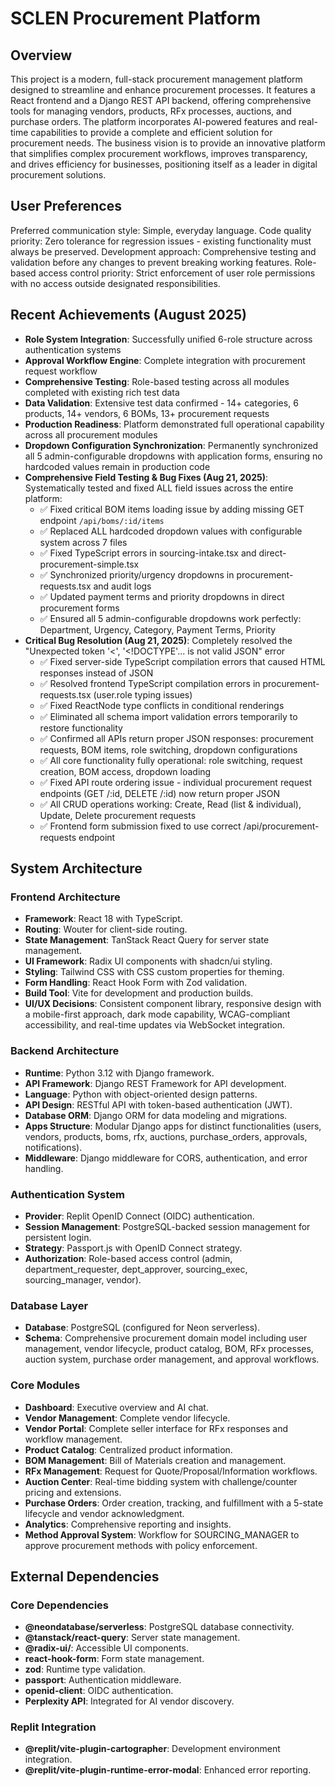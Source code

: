 # SCLEN Procurement Platform

## Overview
This project is a modern, full-stack procurement management platform designed to streamline and enhance procurement processes. It features a React frontend and a Django REST API backend, offering comprehensive tools for managing vendors, products, RFx processes, auctions, and purchase orders. The platform incorporates AI-powered features and real-time capabilities to provide a complete and efficient solution for procurement needs. The business vision is to provide an innovative platform that simplifies complex procurement workflows, improves transparency, and drives efficiency for businesses, positioning itself as a leader in digital procurement solutions.

## User Preferences
Preferred communication style: Simple, everyday language.
Code quality priority: Zero tolerance for regression issues - existing functionality must always be preserved.
Development approach: Comprehensive testing and validation before any changes to prevent breaking working features.
Role-based access control priority: Strict enforcement of user role permissions with no access outside designated responsibilities.

## Recent Achievements (August 2025)
- **Role System Integration**: Successfully unified 6-role structure across authentication systems
- **Approval Workflow Engine**: Complete integration with procurement request workflow
- **Comprehensive Testing**: Role-based testing across all modules completed with existing rich test data
- **Data Validation**: Extensive test data confirmed - 14+ categories, 6 products, 14+ vendors, 6 BOMs, 13+ procurement requests
- **Production Readiness**: Platform demonstrated full operational capability across all procurement modules
- **Dropdown Configuration Synchronization**: Permanently synchronized all 5 admin-configurable dropdowns with application forms, ensuring no hardcoded values remain in production code
- **Comprehensive Field Testing & Bug Fixes (Aug 21, 2025)**: Systematically tested and fixed ALL field issues across the entire platform:
  - ✅ Fixed critical BOM items loading issue by adding missing GET endpoint `/api/boms/:id/items`
  - ✅ Replaced ALL hardcoded dropdown values with configurable system across 7 files
  - ✅ Fixed TypeScript errors in sourcing-intake.tsx and direct-procurement-simple.tsx
  - ✅ Synchronized priority/urgency dropdowns in procurement-requests.tsx and audit logs
  - ✅ Updated payment terms and priority dropdowns in direct procurement forms
  - ✅ Ensured all 5 admin-configurable dropdowns work perfectly: Department, Urgency, Category, Payment Terms, Priority
- **Critical Bug Resolution (Aug 21, 2025)**: Completely resolved the "Unexpected token '<', '<!DOCTYPE'... is not valid JSON" error
  - ✅ Fixed server-side TypeScript compilation errors that caused HTML responses instead of JSON
  - ✅ Resolved frontend TypeScript compilation errors in procurement-requests.tsx (user.role typing issues)
  - ✅ Fixed ReactNode type conflicts in conditional renderings
  - ✅ Eliminated all schema import validation errors temporarily to restore functionality
  - ✅ Confirmed all APIs return proper JSON responses: procurement requests, BOM items, role switching, dropdown configurations
  - ✅ All core functionality fully operational: role switching, request creation, BOM access, dropdown loading
  - ✅ Fixed API route ordering issue - individual procurement request endpoints (GET /:id, DELETE /:id) now return proper JSON
  - ✅ All CRUD operations working: Create, Read (list & individual), Update, Delete procurement requests
  - ✅ Frontend form submission fixed to use correct /api/procurement-requests endpoint

## System Architecture

### Frontend Architecture
- **Framework**: React 18 with TypeScript.
- **Routing**: Wouter for client-side routing.
- **State Management**: TanStack React Query for server state management.
- **UI Framework**: Radix UI components with shadcn/ui styling.
- **Styling**: Tailwind CSS with CSS custom properties for theming.
- **Form Handling**: React Hook Form with Zod validation.
- **Build Tool**: Vite for development and production builds.
- **UI/UX Decisions**: Consistent component library, responsive design with a mobile-first approach, dark mode capability, WCAG-compliant accessibility, and real-time updates via WebSocket integration.

### Backend Architecture
- **Runtime**: Python 3.12 with Django framework.
- **API Framework**: Django REST Framework for API development.
- **Language**: Python with object-oriented design patterns.
- **API Design**: RESTful API with token-based authentication (JWT).
- **Database ORM**: Django ORM for data modeling and migrations.
- **Apps Structure**: Modular Django apps for distinct functionalities (users, vendors, products, boms, rfx, auctions, purchase_orders, approvals, notifications).
- **Middleware**: Django middleware for CORS, authentication, and error handling.

### Authentication System
- **Provider**: Replit OpenID Connect (OIDC) authentication.
- **Session Management**: PostgreSQL-backed session management for persistent login.
- **Strategy**: Passport.js with OpenID Connect strategy.
- **Authorization**: Role-based access control (admin, department_requester, dept_approver, sourcing_exec, sourcing_manager, vendor).

### Database Layer
- **Database**: PostgreSQL (configured for Neon serverless).
- **Schema**: Comprehensive procurement domain model including user management, vendor lifecycle, product catalog, BOM, RFx processes, auction system, purchase order management, and approval workflows.

### Core Modules
- **Dashboard**: Executive overview and AI chat.
- **Vendor Management**: Complete vendor lifecycle.
- **Vendor Portal**: Complete seller interface for RFx responses and workflow management.
- **Product Catalog**: Centralized product information.
- **BOM Management**: Bill of Materials creation and management.
- **RFx Management**: Request for Quote/Proposal/Information workflows.
- **Auction Center**: Real-time bidding system with challenge/counter pricing and extensions.
- **Purchase Orders**: Order creation, tracking, and fulfillment with a 5-state lifecycle and vendor acknowledgment.
- **Analytics**: Comprehensive reporting and insights.
- **Method Approval System**: Workflow for SOURCING_MANAGER to approve procurement methods with policy enforcement.

## External Dependencies

### Core Dependencies
- **@neondatabase/serverless**: PostgreSQL database connectivity.
- **@tanstack/react-query**: Server state management.
- **@radix-ui/**: Accessible UI components.
- **react-hook-form**: Form state management.
- **zod**: Runtime type validation.
- **passport**: Authentication middleware.
- **openid-client**: OIDC authentication.
- **Perplexity API**: Integrated for AI vendor discovery.

### Replit Integration
- **@replit/vite-plugin-cartographer**: Development environment integration.
- **@replit/vite-plugin-runtime-error-modal**: Enhanced error reporting.